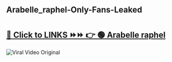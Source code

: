 
 ## Arabelle_raphel-Only-Fans-Leaked

# <h2><a href="https://clipsfans.com/Arabelle_raphel&ref=git">🔗 Click to LINKS ⏩⏩ 👉 🟢 Arabelle raphel </a></h2>

<a href="https://clipsfans.com/Arabelle_raphel&ref=git" rel="nofollow" data-target="animated-image.originalLink"><img src="https://i.ibb.co.com/xMMVF88/686577567.gif" alt="Viral Video Original" style="max-width: 100%; display: inline-block;" data-target="animated-image.originalImage"></a>
